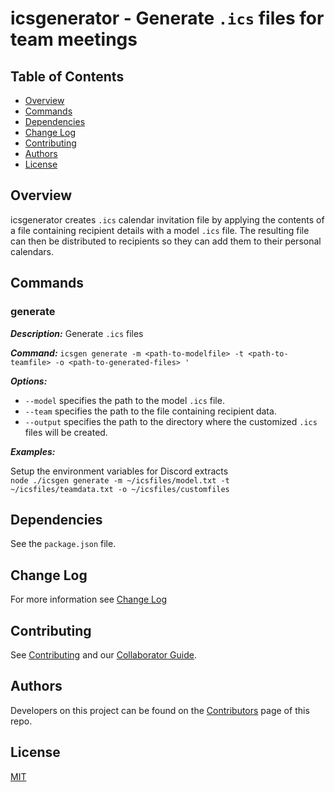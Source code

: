# icsgenerator - Generate `.ics` files for team meetings

## Table of Contents

* [Overview](#overview)
* [Commands](#commands)
* [Dependencies](#dependencies)
* [Change Log](#change-log)
* [Contributing](#contributing)
* [Authors](#authors)
* [License](#license)

## Overview

icsgenerator creates `.ics` calendar invitation file by applying the contents
of a file containing recipient details with a model `.ics` file. The resulting
file can then be distributed to recipients so they can add them to their
personal calendars.

## Commands

### generate

**_Description:_** Generate `.ics` files 

**_Command:_** `icsgen generate -m <path-to-modelfile> -t <path-to-teamfile> -o <path-to-generated-files> '`

**_Options:_**
- `--model` specifies the path to the model `.ics` file. 
- `--team` specifies the path to the file containing recipient data.
- `--output` specifies the path to the directory where the customized `.ics`
files will be created. 

**_Examples:_**

Setup the environment variables for Discord extracts<br>
  `node ./icsgen generate -m ~/icsfiles/model.txt -t ~/icsfiles/teamdata.txt -o ~/icsfiles/customfiles`

## Dependencies

See the `package.json` file.

## Change Log

For more information see [Change Log](https://github.com/jdmedlock/icsgenerator/blob/development/docs/CHANGELOG.md)

## Contributing

See [Contributing](https://github.com/jdmedlock/icsgenerator/blob/development/docs/CONTRIBUTING.md)
and our [Collaborator Guide](https://github.com/jdmedlock/icsgenerator/blob/development/docs/COLLABORATOR_GUIDE.md).

## Authors

Developers on this project can be found on the [Contributors](https://github.com/jdmedlock/icsgenerator/graphs/contributors) page of this repo.

## License

[MIT](https://tldrlegal.com/license/mit-license)
